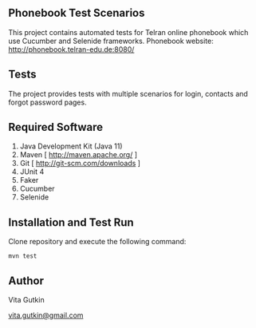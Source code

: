 ## Phonebook Test Scenarios

This project contains automated tests for Telran online phonebook which use Cucumber and Selenide frameworks.
Phonebook website: http://phonebook.telran-edu.de:8080/

## Tests

The project provides tests with multiple scenarios for login, contacts and forgot password pages.

## Required Software

1. Java Development Kit (Java 11)
2. Maven [ http://maven.apache.org/ ]
3. Git [ http://git-scm.com/downloads ]
4. JUnit 4
5. Faker
6. Cucumber
7. Selenide

## Installation and Test Run

Clone repository and execute the following command:

`mvn test`

## Author

Vita Gutkin 

vita.gutkin@gmail.com